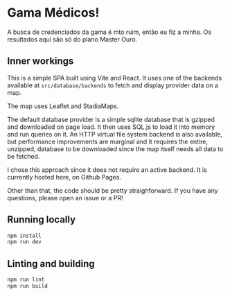 # Gama Médicos!

A busca de credenciados da gama é mto ruim, então eu fiz a minha. Os resultados aqui são só do plano Master Ouro.

## Inner workings
This is a simple SPA built using Vite and React. It uses one of the backends available at `src/database/backends` to fetch and display provider data on a map.

The map uses Leaflet and StadiaMaps.

The default database provider is a simple sqlite database that is gzipped and downloaded on page load. It then uses SQL.js to load it into memory and run queries on it. An HTTP virtual file system backend is also available, but performance improvements are marginal and it requires the entire, unzipped, database to be downloaded since the map itself needs all data to be fetched.

I chose this approach since it does not require an active backend. It is currently hosted here, on Github Pages.

Other than that, the code should be pretty straighforward. If you have any questions, please open an issue or a PR!

## Running locally

```sh
npm install
npm run dev
```

## Linting and building

```sh
npm run lint
npm run build
```

